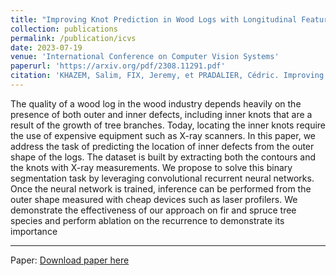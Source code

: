 ```yaml
---
title: "Improving Knot Prediction in Wood Logs with Longitudinal Feature Propagation"
collection: publications
permalink: /publication/icvs
date: 2023-07-19
venue: 'International Conference on Computer Vision Systems'
paperurl: 'https://arxiv.org/pdf/2308.11291.pdf'
citation: 'KHAZEM, Salim, FIX, Jeremy, et PRADALIER, Cédric. Improving Knot Prediction in Wood Logs with Longitudinal Feature Propagation. arXiv preprint arXiv:2308.11291, 2023.'
---
```


The quality of a wood log in the wood industry depends heavily on the presence of both outer and inner defects, including inner knots that are a result of the growth of tree branches. Today, locating the inner knots require the use of expensive equipment such as X-ray scanners. In this paper, we address the task of predicting the location of inner defects from the outer shape of the logs. The dataset is built by extracting both the contours and the knots with X-ray measurements. We propose to solve this binary segmentation task by leveraging convolutional recurrent neural networks. Once the neural network is trained, inference can be performed from the outer shape measured with cheap devices such as laser profilers. We demonstrate the effectiveness of our approach on fir and spruce tree species and perform ablation on the recurrence to demonstrate its importance

---


Paper: [Download paper here](https://arxiv.org/pdf/2308.11291.pdf)
